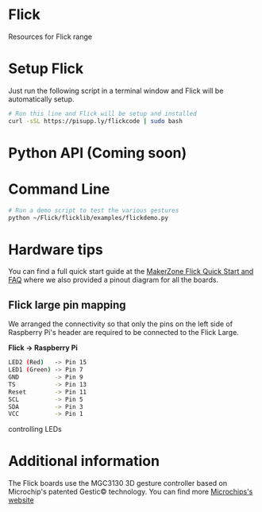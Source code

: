 # Flick
Resources for Flick range

# Setup Flick
Just run the following script in a terminal window and Flick will be automatically setup.
```bash
# Run this line and Flick will be setup and installed
curl -sSL https://pisupp.ly/flickcode | sudo bash
```

# Python API (Coming soon)

# Command Line
```bash
# Run a demo script to test the various gestures
python ~/Flick/flicklib/examples/flickdemo.py
```

# Hardware tips
You can find a full quick start guide at the [MakerZone Flick Quick Start and FAQ](https://www.pi-supply.com/make/flick-quick-start-faq) where we also provided a pinout diagram for all the boards.

## Flick large pin mapping 
We arranged the connectivity so that only the pins on the left side of Raspberry Pi's header are required to be connected to the Flick Large.

**Flick -> Raspberry Pi**
```bash
LED2 (Red)   -> Pin 15
LED1 (Green) -> Pin 7
GND          -> Pin 9
TS           -> Pin 13
Reset        -> Pin 11
SCL          -> Pin 5
SDA          -> Pin 3
VCC          -> Pin 1
```
controlling LEDs

# Additional information

The Flick boards use the MGC3130 3D gesture controller based on Microchip's patented Gestic© technology. You can find more [Microchips's website](http://www.microchip.com/design-centers/capacitive-touch-sensing/gestic-technology/overview)

